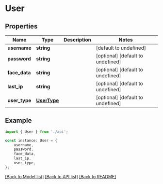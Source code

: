 # User


## Properties

Name | Type | Description | Notes
------------ | ------------- | ------------- | -------------
**username** | **string** |  | [default to undefined]
**password** | **string** |  | [optional] [default to undefined]
**face_data** | **string** |  | [optional] [default to undefined]
**last_ip** | **string** |  | [optional] [default to undefined]
**user_type** | [**UserType**](UserType.md) |  | [optional] [default to undefined]

## Example

```typescript
import { User } from './api';

const instance: User = {
    username,
    password,
    face_data,
    last_ip,
    user_type,
};
```

[[Back to Model list]](../README.md#documentation-for-models) [[Back to API list]](../README.md#documentation-for-api-endpoints) [[Back to README]](../README.md)
